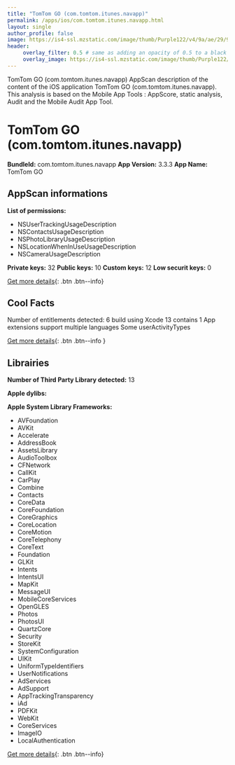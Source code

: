 ```yaml
---
title: "TomTom GO (com.tomtom.itunes.navapp)"
permalink: /apps/ios/com.tomtom.itunes.navapp.html
layout: single
author_profile: false
image: https://is4-ssl.mzstatic.com/image/thumb/Purple122/v4/9a/ae/29/9aae29ef-f173-0b89-a36a-c5c9490ccdad/AppIcon-1x_U007emarketing-0-7-0-85-220.png/512x512bb.jpg
header: 
     overlay_filter: 0.5 # same as adding an opacity of 0.5 to a black background
     overlay_image: https://is4-ssl.mzstatic.com/image/thumb/Purple122/v4/9a/ae/29/9aae29ef-f173-0b89-a36a-c5c9490ccdad/AppIcon-1x_U007emarketing-0-7-0-85-220.png/512x512bb.jpg
---
```

TomTom GO (com.tomtom.itunes.navapp) AppScan description of the content of the iOS application TomTom GO (com.tomtom.itunes.navapp). This analysis is based on the Mobile App Tools : AppScore, static analysis, Audit and the Mobile Audit App Tool.

# TomTom GO (com.tomtom.itunes.navapp)

**BundleId:** com.tomtom.itunes.navapp
**App Version:** 3.3.3
**App Name:** TomTom GO


## AppScan informations 

**List of permissions:** 
- NSUserTrackingUsageDescription
- NSContactsUsageDescription
- NSPhotoLibraryUsageDescription
- NSLocationWhenInUseUsageDescription
- NSCameraUsageDescription
  
  
**Private keys:** 32
**Public keys:** 10
**Custom keys:** 12
**Low securit keys:** 0
  
[Get more details](/pricing.html){: .btn .btn--info}

## Cool Facts

Number of entitlements detected: 6
build using Xcode 13
contains 1 App extensions
support multiple languages
Some userActivityTypes
  
[Get more details](/pricing.html){: .btn .btn--info }

## Librairies 
**Number of Third Party Library detected:** 13


**Apple dylibs:**


**Apple System Library Frameworks:**
- AVFoundation
- AVKit
- Accelerate
- AddressBook
- AssetsLibrary
- AudioToolbox
- CFNetwork
- CallKit
- CarPlay
- Combine
- Contacts
- CoreData
- CoreFoundation
- CoreGraphics
- CoreLocation
- CoreMotion
- CoreTelephony
- CoreText
- Foundation
- GLKit
- Intents
- IntentsUI
- MapKit
- MessageUI
- MobileCoreServices
- OpenGLES
- Photos
- PhotosUI
- QuartzCore
- Security
- StoreKit
- SystemConfiguration
- UIKit
- UniformTypeIdentifiers
- UserNotifications
- AdServices
- AdSupport
- AppTrackingTransparency
- iAd
- PDFKit
- WebKit
- CoreServices
- ImageIO
- LocalAuthentication


  
[Get more details](/pricing.html){: .btn .btn--info}

